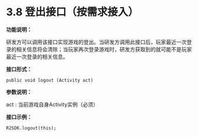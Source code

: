 # 3.8 登出接口（按需求接入）

**功能说明：**

研发方可以调用该接口实现游戏的登出。当研发方调用此接口后，玩家最近一次登录的相关信息将会清除；当玩家再次登录游戏时，研发方获取到的就可能不是玩家最近一次登录的相关信息。

**接口形式：**

```text
public void logout (Activity act)
```

**参数说明：**

act : 当前游戏自身Activity实例（必须）

**接口示例：**

```text
R2SDK.logout(this);
```

